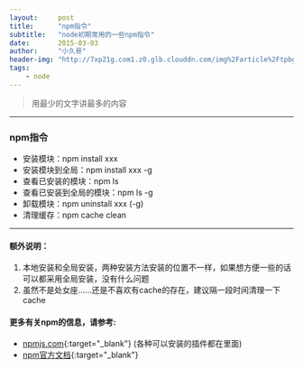 ```yaml
---
layout:     post
title:      "npm指令"
subtitle:   "node初期常用的一些npm指令"
date:       2015-03-03
author:     "小久哥"
header-img: "http://7xp21g.com1.z0.glb.clouddn.com/img%2Farticle%2Ftpbg%2Fnpm.jpg"
tags:
    - node
---
```


> 用最少的文字讲最多的内容

***

### npm指令

* 安装模块：npm install xxx
* 安装模块到全局：npm install xxx -g
* 查看已安装的模块：npm ls
* 查看已安装到全局的模块：npm ls -g
* 卸载模块：npm uninstall xxx (-g)
* 清理缓存：npm cache clean

***

#### 额外说明：

1. 本地安装和全局安装，两种安装方法安装的位置不一样，如果想方便一些的话可以都采用全局安装，没有什么问题
2. 虽然不是处女座……还是不喜欢有cache的存在，建议隔一段时间清理一下cache

#### 更多有关npm的信息，请参考:

* [npmjs.com](http://npmjs.com/){:target="_blank"} (各种可以安装的插件都在里面)
* [npm官方文档](https://docs.npmjs.com/){:target="_blank"} 
